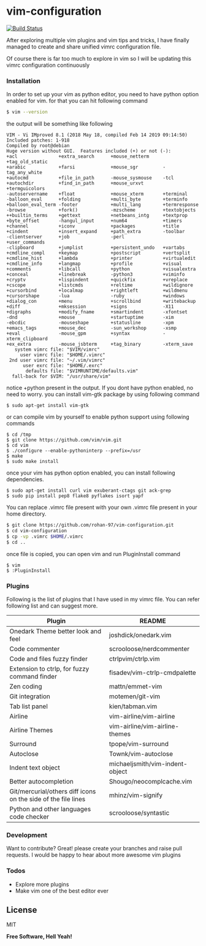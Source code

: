 # vim-configuration

[![Build Status](https://travis-ci.org/joemccann/dillinger.svg?branch=master)](https://travis-ci.org/joemccann/dillinger)

After exploring multiple vim plugins and vim tips and tricks, I have finally managed to create and share unified vimrc configuration file.

Of course there is far too much to explore in vim so I will be updating this vimrc configuration continuously

### Installation

In order to set up your vim as python editor, you need to have python option enabled for vim.
for that you can hit following command

```sh
$ vim --version
```

the output will be something like following 

```
VIM - Vi IMproved 8.1 (2018 May 18, compiled Feb 14 2019 09:14:50)
Included patches: 1-918
Compiled by root@debian
Huge version without GUI.  Features included (+) or not (-):
+acl               +extra_search      +mouse_netterm     +tag_old_static
+arabic            +farsi             +mouse_sgr         -tag_any_white
+autocmd           +file_in_path      -mouse_sysmouse    -tcl
+autochdir         +find_in_path      +mouse_urxvt       +termguicolors
-autoservername    +float             +mouse_xterm       +terminal
-balloon_eval      +folding           +multi_byte        +terminfo
+balloon_eval_term -footer            +multi_lang        +termresponse
-browse            +fork()            -mzscheme          +textobjects
++builtin_terms    +gettext           +netbeans_intg     +textprop
+byte_offset       -hangul_input      +num64             +timers
+channel           +iconv             +packages          +title
+cindent           +insert_expand     +path_extra        -toolbar
-clientserver      +job               -perl              +user_commands
-clipboard         +jumplist          +persistent_undo   +vartabs
+cmdline_compl     +keymap            +postscript        +vertsplit
+cmdline_hist      +lambda            +printer           +virtualedit
+cmdline_info      +langmap           +profile           +visual
+comments          +libcall           +python            +visualextra
+conceal           +linebreak         -python3           +viminfo
+cryptv            +lispindent        +quickfix          +vreplace
+cscope            +listcmds          +reltime           +wildignore
+cursorbind        +localmap          +rightleft         +wildmenu
+cursorshape       -lua               -ruby              +windows
+dialog_con        +menu              +scrollbind        +writebackup
+diff              +mksession         +signs             -X11
+digraphs          +modify_fname      +smartindent       -xfontset
-dnd               +mouse             +startuptime       -xim
-ebcdic            -mouseshape        +statusline        -xpm
+emacs_tags        +mouse_dec         -sun_workshop      -xsmp
+eval              -mouse_gpm         +syntax            -xterm_clipboard
+ex_extra          -mouse_jsbterm     +tag_binary        -xterm_save
   system vimrc file: "$VIM/vimrc"
     user vimrc file: "$HOME/.vimrc"
 2nd user vimrc file: "~/.vim/vimrc"
      user exrc file: "$HOME/.exrc"
       defaults file: "$VIMRUNTIME/defaults.vim"
  fall-back for $VIM: "/usr/share/vim"
```

notice +python present in the output.
If you dont have python enabled, no need to worry.
you can install vim-gtk package by using following command
```
$ sudo apt-get install vim-gtk
```
or can compile vim by yourself to enable python support using following commands
```
$ cd /tmp
$ git clone https://github.com/vim/vim.git
$ cd vim
$ ./configure --enable-pythoninterp --prefix=/usr
$ make 
$ sudo make install
```
once your vim has python option enabled, you can install following dependencies.
```
$ sudo apt-get install curl vim exuberant-ctags git ack-grep
$ sudo pip install pep8 flake8 pyflakes isort yapf
```
You can replace .vimrc file present with your own .vimrc file present in your home directory.

```sh
$ git clone https://github.com/rohan-97/vim-configuration.git
$ cd vim-configuration
$ cp -vp .vimrc $HOME/.vimrc
$ cd ..
```
once file is copied, you can open vim and run PluginInstall command
```
$ vim
$ :PluginInstall
```

### Plugins

Following is the list of plugins that I have used in my vimrc file.
You can refer following list and can suggest more.

| Plugin | README |
| ------ | ------ |
| Onedark Theme better look and feel | joshdick/onedark.vim |
| Code commenter | scrooloose/nerdcommenter |
| Code and files fuzzy finder | ctrlpvim/ctrlp.vim |
| Extension to ctrlp, for fuzzy command finder | fisadev/vim-ctrlp-cmdpalette |
| Zen coding | mattn/emmet-vim |
| Git integration | motemen/git-vim |
| Tab list panel | kien/tabman.vim |
| Airline | vim-airline/vim-airline |
| Airline Themes | vim-airline/vim-airline-themes |
| Surround | tpope/vim-surround |
| Autoclose | Townk/vim-autoclose |
| Indent text object | michaeljsmith/vim-indent-object |
| Better autocompletion | Shougo/neocomplcache.vim |
| Git/mercurial/others diff icons on the side of the file lines | mhinz/vim-signify |
| Python and other languages code checker | scrooloose/syntastic |

### Development

Want to contribute? Great!
please create your branches and raise pull requests.
I would be happy to hear about more awesome vim plugins
### Todos

 - Explore more plugins
 - Make vim one of the best editor ever

License
----

MIT


**Free Software, Hell Yeah!**

